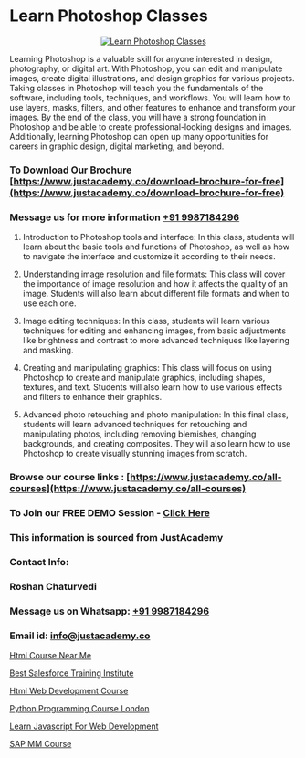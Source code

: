 # Learn Photoshop Classes

<p align="center">
  <a href="https://justacademy.co/course-detail/photoshop-training">
    <img src="https://justacademy.co/storage2/course_image/1676637576_course_image.webp" alt="Learn Photoshop Classes">
  </a>
</p>


Learning Photoshop is a valuable skill for anyone interested in design, photography, or digital art. With Photoshop, you can edit and manipulate images, create digital illustrations, and design graphics for various projects. Taking classes in Photoshop will teach you the fundamentals of the software, including tools, techniques, and workflows. You will learn how to use layers, masks, filters, and other features to enhance and transform your images. By the end of the class, you will have a strong foundation in Photoshop and be able to create professional-looking designs and images. Additionally, learning Photoshop can open up many opportunities for careers in graphic design, digital marketing, and beyond.
### To Download Our Brochure [https://www.justacademy.co/download-brochure-for-free](https://www.justacademy.co/download-brochure-for-free)
### Message us for more information [+91 9987184296](https://api.whatsapp.com/send?phone=919987184296)
1) Introduction to Photoshop tools and interface: In this class, students will learn about the basic tools and functions of Photoshop, as well as how to navigate the interface and customize it according to their needs.

2) Understanding image resolution and file formats: This class will cover the importance of image resolution and how it affects the quality of an image. Students will also learn about different file formats and when to use each one.

3) Image editing techniques: In this class, students will learn various techniques for editing and enhancing images, from basic adjustments like brightness and contrast to more advanced techniques like layering and masking.

4) Creating and manipulating graphics: This class will focus on using Photoshop to create and manipulate graphics, including shapes, textures, and text. Students will also learn how to use various effects and filters to enhance their graphics.

5) Advanced photo retouching and photo manipulation: In this final class, students will learn advanced techniques for retouching and manipulating photos, including removing blemishes, changing backgrounds, and creating composites. They will also learn how to use Photoshop to create visually stunning images from scratch.

### Browse our course links : [https://www.justacademy.co/all-courses](https://www.justacademy.co/all-courses) 
### To Join our FREE DEMO Session - [Click Here](https://www.justacademy.co/register-for-course-demo)


### This information is sourced from JustAcademy
### Contact Info:
### Roshan Chaturvedi
### Message us on Whatsapp: [+91 9987184296](https://api.whatsapp.com/send?phone=919987184296)
### Email id: [info@justacademy.co](mailto:info@justacademy.co)
                
[Html Course Near Me](https://www.linkedin.com/pulse/html-course-near-me-justacademy-chennai-yueie?trackingId=UAqhaaAEUi1PLi5rtstZ2A%3D%3D&lipi=urn%3Ali%3Apage%3Ad_flagship3_company_admin%3BY%2BEec76oRFK6%2FI%2F%2BB9X%2Fdw%3D%3D)

[Best Salesforce Training Institute](https://www.linkedin.com/pulse/best-salesforce-training-institute-justacademy-new-york-pccjf?trackingId=kX3TTElp12vxdpAiVMsb%2FA%3D%3D&lipi=urn%3Ali%3Apage%3Ad_flagship3_company_admin%3BwtQD6Pu0R9K1Ka8Wqh4DGA%3D%3D)

[Html Web Development Course](https://medium.com/@kamblerajas684/html-web-development-course-a83300a70e54)

[Python Programming Course London](https://medium.com/@kumarishimmi99/python-programming-course-london-4d007edcbbf3)

[Learn Javascript For Web Development](https://justacademyin.github.io/justacademy/learn-javascript-for-web-development)

[SAP MM Course](https://justacademyin.github.io/Articles/SAP-MM-Course)

